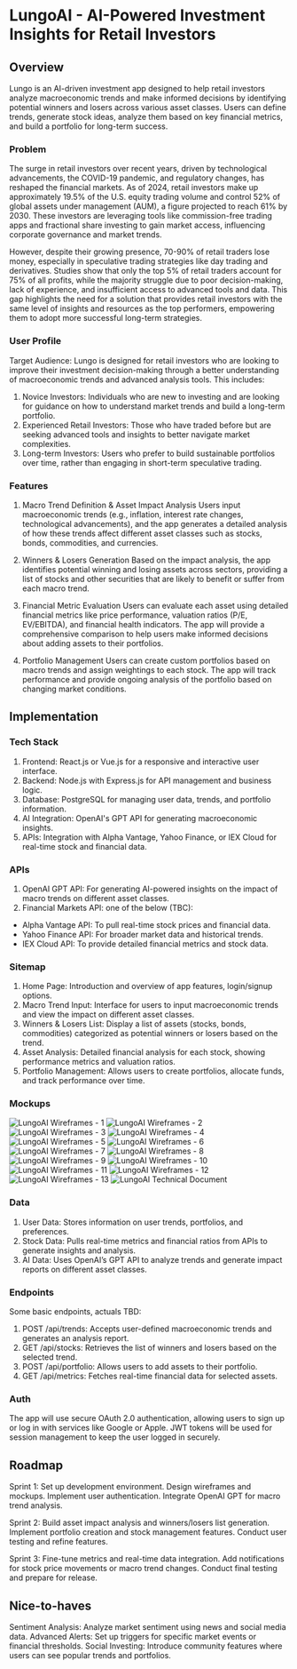 # LungoAI - AI-Powered Investment Insights for Retail Investors

## Overview

Lungo is an AI-driven investment app designed to help retail investors analyze macroeconomic trends and make informed decisions by identifying potential winners and losers across various asset classes. Users can define trends, generate stock ideas, analyze them based on key financial metrics, and build a portfolio for long-term success.

### Problem

The surge in retail investors over recent years, driven by technological advancements, the COVID-19 pandemic, and regulatory changes, has reshaped the financial markets. As of 2024, retail investors make up approximately 19.5% of the U.S. equity trading volume and control 52% of global assets under management (AUM), a figure projected to reach 61% by 2030. These investors are leveraging tools like commission-free trading apps and fractional share investing to gain market access, influencing corporate governance and market trends.

However, despite their growing presence, 70-90% of retail traders lose money, especially in speculative trading strategies like day trading and derivatives. Studies show that only the top 5% of retail traders account for 75% of all profits, while the majority struggle due to poor decision-making, lack of experience, and insufficient access to advanced tools and data. This gap highlights the need for a solution that provides retail investors with the same level of insights and resources as the top performers, empowering them to adopt more successful long-term strategies.

### User Profile

Target Audience:
Lungo is designed for retail investors who are looking to improve their investment decision-making through a better understanding of macroeconomic trends and advanced analysis tools. This includes:

1. Novice Investors: Individuals who are new to investing and are looking for guidance on how to understand market trends and build a long-term portfolio.
2. Experienced Retail Investors: Those who have traded before but are seeking advanced tools and insights to better navigate market complexities.
3. Long-term Investors: Users who prefer to build sustainable portfolios over time, rather than engaging in short-term speculative trading.

### Features

1. Macro Trend Definition & Asset Impact Analysis
   Users input macroeconomic trends (e.g., inflation, interest rate changes, technological advancements), and the app generates a detailed analysis of how these trends affect different asset classes such as stocks, bonds, commodities, and currencies.

2. Winners & Losers Generation
   Based on the impact analysis, the app identifies potential winning and losing assets across sectors, providing a list of stocks and other securities that are likely to benefit or suffer from each macro trend.

3. Financial Metric Evaluation
   Users can evaluate each asset using detailed financial metrics like price performance, valuation ratios (P/E, EV/EBITDA), and financial health indicators. The app will provide a comprehensive comparison to help users make informed decisions about adding assets to their portfolios.

4. Portfolio Management
   Users can create custom portfolios based on macro trends and assign weightings to each stock. The app will track performance and provide ongoing analysis of the portfolio based on changing market conditions.

## Implementation

### Tech Stack

1. Frontend: React.js or Vue.js for a responsive and interactive user interface.
2. Backend: Node.js with Express.js for API management and business logic.
3. Database: PostgreSQL for managing user data, trends, and portfolio information.
4. AI Integration: OpenAI's GPT API for generating macroeconomic insights.
5. APIs: Integration with Alpha Vantage, Yahoo Finance, or IEX Cloud for real-time stock and financial data.

### APIs

1. OpenAI GPT API: For generating AI-powered insights on the impact of macro trends on different asset classes.
2. Financial Markets API: one of the below (TBC):

- Alpha Vantage API: To pull real-time stock prices and financial data.
- Yahoo Finance API: For broader market data and historical trends.
- IEX Cloud API: To provide detailed financial metrics and stock data.

### Sitemap

1. Home Page: Introduction and overview of app features, login/signup options.
2. Macro Trend Input: Interface for users to input macroeconomic trends and view the impact on different asset classes.
3. Winners & Losers List: Display a list of assets (stocks, bonds, commodities) categorized as potential winners or losers based on the trend.
4. Asset Analysis: Detailed financial analysis for each stock, showing performance metrics and valuation ratios.
5. Portfolio Management: Allows users to create portfolios, allocate funds, and track performance over time.

### Mockups

![LungoAI Wireframes - 1](images/lungoAI_wireframes_1.png)
![LungoAI Wireframes - 2](images/lungoAI_wireframes_2.png)
![LungoAI Wireframes - 3](images/lungoAI_wireframes_3.png)
![LungoAI Wireframes - 4](images/lungoAI_wireframes_4.png)
![LungoAI Wireframes - 5](images/lungoAI_wireframes_5.png)
![LungoAI Wireframes - 6](images/lungoAI_wireframes_6.png)
![LungoAI Wireframes - 7](images/lungoAI_wireframes_7.png)
![LungoAI Wireframes - 8](images/lungoAI_wireframes_8.png)
![LungoAI Wireframes - 9](images/lungoAI_wireframes_9.png)
![LungoAI Wireframes - 10](images/lungoAI_wireframes_10.png)
![LungoAI Wireframes - 11](images/lungoAI_wireframes_11.png)
![LungoAI Wireframes - 12](images/lungoAI_wireframes_12.png)
![LungoAI Wireframes - 13](images/lungoAI_wireframes_13.png)
![LungoAI Technical Document](images/lungoAI_technicalDoc_1.png)

### Data

1. User Data: Stores information on user trends, portfolios, and preferences.
2. Stock Data: Pulls real-time metrics and financial ratios from APIs to generate insights and analysis.
3. AI Data: Uses OpenAI’s GPT API to analyze trends and generate impact reports on different asset classes.

### Endpoints

Some basic endpoints, actuals TBD:

1. POST /api/trends: Accepts user-defined macroeconomic trends and generates an analysis report.
2. GET /api/stocks: Retrieves the list of winners and losers based on the selected trend.
3. POST /api/portfolio: Allows users to add assets to their portfolio.
4. GET /api/metrics: Fetches real-time financial data for selected assets.

### Auth

The app will use secure OAuth 2.0 authentication, allowing users to sign up or log in with services like Google or Apple. JWT tokens will be used for session management to keep the user logged in securely.

## Roadmap

Sprint 1:
Set up development environment.
Design wireframes and mockups.
Implement user authentication.
Integrate OpenAI GPT for macro trend analysis.

Sprint 2:
Build asset impact analysis and winners/losers list generation.
Implement portfolio creation and stock management features.
Conduct user testing and refine features.

Sprint 3:
Fine-tune metrics and real-time data integration.
Add notifications for stock price movements or macro trend changes.
Conduct final testing and prepare for release.

## Nice-to-haves

Sentiment Analysis: Analyze market sentiment using news and social media data.
Advanced Alerts: Set up triggers for specific market events or financial thresholds.
Social Investing: Introduce community features where users can see popular trends and portfolios.
